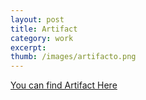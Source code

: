 ```yaml
---
layout: post
title: Artifact 
category: work
excerpt: 
thumb: /images/artifacto.png
---
```


<div class="txt">
<p><a href="http://zv.github.com/artifact">You can find Artifact Here</a></p>
</div>
